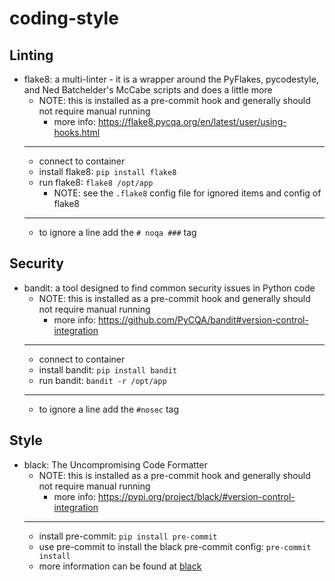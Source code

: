 # coding-style

## Linting
- flake8: a multi-linter - it is a wrapper around the PyFlakes, pycodestyle, and Ned Batchelder's McCabe scripts and does a little more
  - NOTE: this is installed as a pre-commit hook and generally should not require manual running
    - more info: https://flake8.pycqa.org/en/latest/user/using-hooks.html
  ----
  - connect to container
  - install flake8: `pip install flake8`
  - run flake8: `flake8 /opt/app`
    - NOTE: see the `.flake8` config file for ignored items and config of flake8
  ----
  - to ignore a line add the `# noqa ###` tag

## Security
- bandit: a tool designed to find common security issues in Python code
  - NOTE: this is installed as a pre-commit hook and generally should not require manual running
    - more info: https://github.com/PyCQA/bandit#version-control-integration
  ----
  - connect to container
  - install bandit: `pip install bandit`
  - run bandit: `bandit -r /opt/app`
  ----
  - to ignore a line add the `#nosec` tag

## Style
- black: The Uncompromising Code Formatter
  - NOTE: this is installed as a pre-commit hook and generally should not require manual running
    - more info: https://pypi.org/project/black/#version-control-integration
  ----
  - install pre-commit: `pip install pre-commit`
  - use pre-commit to install the black pre-commit config: `pre-commit install`
  - more information can be found at [black](https://github.com/ambv/black)
